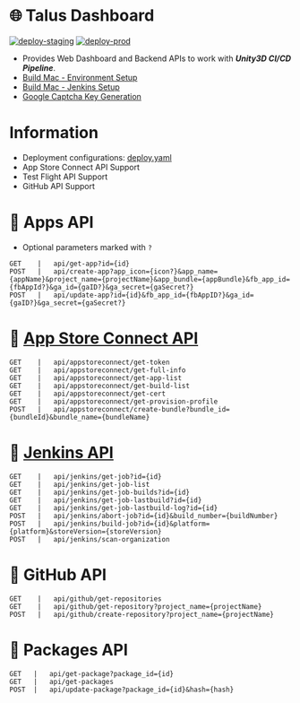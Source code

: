# 🌐 Talus Dashboard
[![deploy-staging](https://github.com/TalusStudio/TalusWebBackend/actions/workflows/deploy-staging.yml/badge.svg?branch=dev)](https://github.com/TalusStudio/TalusWebBackend/actions/workflows/deploy-staging.yml)
[![deploy-prod](https://github.com/TalusStudio/TalusWebBackend/actions/workflows/deploy-prod.yml/badge.svg)](https://github.com/TalusStudio/TalusWebBackend/actions/workflows/deploy-prod.yml)
- Provides Web Dashboard and Backend APIs to work with ***Unity3D CI/CD Pipeline***.
- [Build Mac - Environment Setup](https://github.com/TalusStudio-Packages/Build-Mac-Environment)
- [Build Mac - Jenkins Setup](https://github.com/TalusStudio-Packages/Jenkins-Docs)
- [Google Captcha Key Generation](https://www.google.com/recaptcha/admin/create)

# Information
- Deployment configurations: [deploy.yaml](https://github.com/TalusStudio/TalusWebBackend/blob/dev/deploy.yaml)
- App Store Connect API Support
- Test Flight API Support
- GitHub API Support


# 🔑 Apps API
- Optional parameters marked with `?`

```
GET    |   api/get-app?id={id}
POST   |   api/create-app?app_icon={icon?}&app_name={appName}&project_name={projectName}&app_bundle={appBundle}&fb_app_id={fbAppId?}&ga_id={gaID?}&ga_secret={gaSecret?}
POST   |   api/update-app?id={id}&fb_app_id={fbAppID?}&ga_id={gaID?}&ga_secret={gaSecret?}
```

# 🔑 [App Store Connect API](https://developer.apple.com/documentation/appstoreconnectapi)
```
GET    |   api/appstoreconnect/get-token
GET    |   api/appstoreconnect/get-full-info
GET    |   api/appstoreconnect/get-app-list
GET    |   api/appstoreconnect/get-build-list
GET    |   api/appstoreconnect/get-cert
GET    |   api/appstoreconnect/get-provision-profile
POST   |   api/appstoreconnect/create-bundle?bundle_id={bundleId}&bundle_name={bundleName}
```

# 🔑 [Jenkins API](https://github.com/jenkinsci/pipeline-stage-view-plugin/tree/master/rest-api)
```
GET    |   api/jenkins/get-job?id={id}
GET    |   api/jenkins/get-job-list
GET    |   api/jenkins/get-job-builds?id={id}
GET    |   api/jenkins/get-job-lastbuild?id={id}
GET    |   api/jenkins/get-job-lastbuild-log?id={id}
POST   |   api/jenkins/abort-job?id={id}&build_number={buildNumber}
POST   |   api/jenkins/build-job?id={id}&platform={platform}&storeVersion={storeVersion}
POST   |   api/jenkins/scan-organization
```

# 🔑 GitHub API
```
GET    |   api/github/get-repositories
GET    |   api/github/get-repository?project_name={projectName}
POST   |   api/github/create-repository?project_name={projectName}
```

# 🔑 Packages API
```
GET   |   api/get-package?package_id={id}
GET   |   api/get-packages
POST  |   api/update-package?package_id={id}&hash={hash}
```
